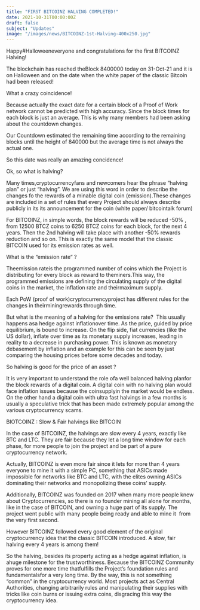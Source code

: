 ```yaml
---
title: "FIRST BITCOINZ HALVING COMPLETED!"
date: 2021-10-31T00:00:00Z
draft: false
subject: "Updates"
image: "/images/news/BITCOINZ-1st-Halving-400x250.jpg"
---
```


Happy#Halloweeneveryone and congratulations for the first BITCOINZ Halving!

The blockchain has reached theBlock 8400000 today on 31-Oct-21 and it is on Halloween and on the date when the white paper of the classic Bitcoin had been released!

What a crazy coincidence!

Because actually the exact date for a certain block of a Proof of Work network cannot be predicted with high accuracy. Since the block times for each block is just an average. This is why many members had been asking about the countdown changes.

Our Countdown estimated the remaining time according to the remaining blocks until the height of 840000 but the average time is not always the actual one.

So this date was really an amazing concidence!

Ok, so what is halving?

Many times,cryptocurrencyfans and newcomers hear the phrase “halving plan” or just “halving”. We are using this word in order to describe the changes fo the rewards of a minable digital coin (emission).These changes are included in a set of rules that every Project should always describe publicly in its its announcement for the coin (white paper/ bitcointalk forum)

For BITCOINZ, in simple words, the block rewards will be reduced -50% , from 12500 BTCZ coins to 6250 BTCZ coins for each block, for the next 4 years. Then the 2nd halving will take place with another -50% rewards reduction and so on. This is exactly the same model that the classic BITCOIN used for its emission rates as well.

What is the “emission rate” ?

Theemission rateis the programmed number of coins which the Project is distributing for every block as reward to theminers.This way, the programmed emissions are defining the circulating supply of the digital coins in the market, the inflation rate and theirmaximum supply.

Each PoW (proof of work)cryptocurrencyproject has different rules for the changes in theirminingrewards through time.

But what is the meaning of a halving for the emissions rate?  This usually happens asa hedge against inflationover time. As the price, guided by price equilibrium, is bound to increase. On the flip side, fiat currencies (like the US dollar), inflate over time as its monetary supply increases, leading in reality to a decrease in purchasing power. This is known as monetary debasement by inflation and an example for this can be seen by just comparing the housing prices before some decades and today.

So halving is good for the price of an asset ?

It is very important to understand the role ofa well balanced halving planfor the block rewards of a digital coin. A digital coin with no halving plan would face inflation issues because the coinsupplyin the market would be endless. On the other hand a digital coin with ultra fast halvings in a few months is usually a speculative trick that has been made extremely popular among the various cryptocurrency scams.

BIOTCOINZ : Slow & Fair halvings like BITCOIN

In the case of BITCOINZ, the halvings are slow every 4 years, exactly like BTC and LTC. They are fair because they let a long time window for each phase, for more people to join the project and be part of a pure cryptocurrency network.

Actually, BITCOINZ is even more fair since it lets for more than 4 years everyone to mine it with a simple PC, something that ASICs made impossible for networks like BTC and LTC, with the elites owning ASICs dominating their networks and monopolizing these coins’ supply.

Additionally, BITCOINZ was founded on 2017 when many more people knew about Cryptocurrencies, so there is no founder mining all alone for months,  like in the case of BITCOIN, and owning a huge part of its supply. The project went public with many people being ready and able to mine it  from the very first second.

However BITCOINZ followed every good element of the original cryptocurrency idea that the classic BITCOIN introduced. A slow, fair halving every 4 years is among them!

So the halving, besides its property acting as a hedge against inflation, is ahuge milestone for the trustworthiness. Because the BITCOINZ Community proves for one more time thatfulfills the Project’s foundation rules and fundamentalsfor a very long time. By the way, this is not something “common” in the cryptocurrency world. Most projects act as Central Authorities, changing arbitrarily rules and manipulating their supplies with tricks like coin burns or issuing extra coins, disgracing this way the cryptocurrency idea.
